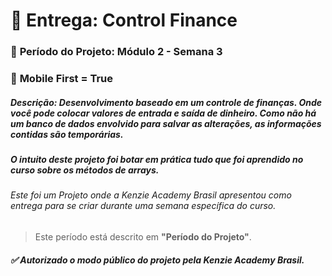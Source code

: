 # 🏁 Entrega: Control Finance

### :date: **Período do Projeto:** Módulo 2 - Semana 3
### :iphone: **Mobile First =** True


##### **Descrição:** Desenvolvimento baseado em um controle de finanças. Onde você pode colocar valores de entrada e saída de dinheiro. Como não há um banco de dados envolvido para salvar as alterações, as informações contidas são temporárias.

##### O intuito deste projeto foi botar em prática tudo que foi aprendido no curso sobre os métodos de arrays.


###### Este foi um Projeto onde a Kenzie Academy Brasil apresentou como entrega para se criar durante uma semana específica do curso.
> Este período está descrito em **"Período do Projeto"**.

##### :white_check_mark: Autorizado o modo público do projeto pela Kenzie Academy Brasil.
